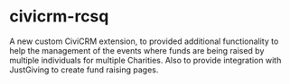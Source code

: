 # civicrm-rcsq

A new custom CiviCRM extension, to provided additional functionality to help the management of the events where funds are being raised by multiple individuals for multiple Charities. 
Also to provide integration with JustGiving to create fund raising pages. 

